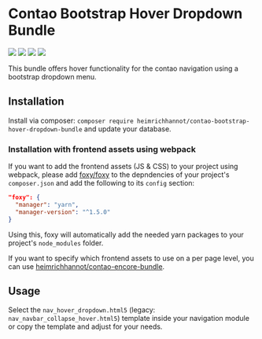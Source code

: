 # Contao Bootstrap Hover Dropdown Bundle

![](https://img.shields.io/packagist/v/heimrichhannot/contao-bootstrap-hover-dropdown-bundle.svg)
![](https://img.shields.io/packagist/dt/heimrichhannot/contao-bootstrap-hover-dropdown-bundle.svg)
[![](https://img.shields.io/travis/heimrichhannot/contao-bootstrap-hover-dropdown-bundle/master.svg)](https://travis-ci.org/heimrichhannot/contao-bootstrap-hover-dropdown-bundle/)
[![](https://img.shields.io/coveralls/heimrichhannot/contao-bootstrap-hover-dropdown-bundle/master.svg)](https://coveralls.io/github/heimrichhannot/contao-bootstrap-hover-dropdown-bundle)

This bundle offers hover functionality for the contao navigation using a bootstrap dropdown menu.

## Installation

Install via composer: `composer require heimrichhannot/contao-bootstrap-hover-dropdown-bundle` and update your database.

### Installation with frontend assets using webpack

If you want to add the frontend assets (JS & CSS) to your project using webpack, please
add [foxy/foxy](https://github.com/fxpio/foxy) to the depndencies of your project's `composer.json` and add the following to its `config` section:

```json
"foxy": {
  "manager": "yarn",
  "manager-version": "^1.5.0"
}
```

Using this, foxy will automatically add the needed yarn packages to your project's `node_modules` folder.

If you want to specify which frontend assets to use on a per page level, you can use [heimrichhannot/contao-encore-bundle](https://github.com/heimrichhannot/contao-encore-bundle). 

## Usage

Select the `nav_hover_dropdown.html5` (legacy: `nav_navbar_collapse_hover.html5`) template inside your navigation module or copy the template and adjust for your needs.
